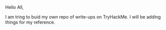Hello All,

I am tring to buid my own repo of write-ups on TryHackMe. I will be adding things for my reference.

